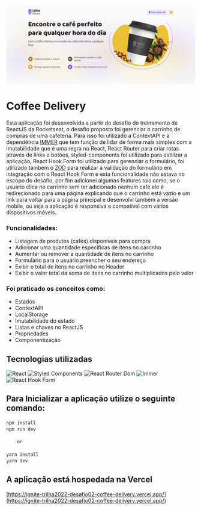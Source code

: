 ![app](public/app-coffee-delivery.png)

# Coffee Delivery

Esta aplicação foi desenvolvida a partir do desafio do treinamento de ReactJS da Rocketseat, o desafio proposto foi gerenciar o carrinho de compras de uma cafeteria. Para isso foi utilizado a ContextAPI e a dependência [IMMER](https://immerjs.github.io/immer/) que tem função de lidar de forma mais simples com a imutabilidade que é uma regra no React, React Router para criar rotas através de links e botões, styled-components foi utilizado para estilizar a aplicação, React Hook Form foi utilizado para gerenciar o formulário, foi utilizado também o [ZOD](https://zod.dev/) para realizar a validação do formulário em integração com o React Hook Form e esta funcionalidade não estava no escopo do desafio, por fim adicionei algumas features tais como, se o usuário clica no carrinho sem ter adicionado nenhum café ele é redirecionado para uma página explicando que o carrinho está vazio e um link para voltar para a página principal e desenvolvi também a versão mobile, ou seja a aplicação é responsiva e compatível com vários dispositivos móveis.

### Funcionalidades:

- Listagem de produtos (cafés) disponíveis para compra
- Adicionar uma quantidade específicas de itens no carrinho
- Aumentar ou remover a quantidade de itens no carrinho
- Formulário para o usuário preencher o seu endereço
- Exibir o total de itens no carrinho no Header
- Exibir o valor total da soma de itens no carrinho multiplicados pelo valor


### Foi praticado os conceitos como:

- Estados
- ContextAPI
- LocalStorage
- Imutabilidade do estado
- Listas e chaves no ReactJS
- Propriedades
- Componentização

## Tecnologias utilizadas

![React](https://img.shields.io/badge/React-20232A?style=for-the-badge&logo=react&logoColor=61DAFB)
![Styled Components](https://img.shields.io/badge/styled--components-DB7093?style=for-the-badge&logo=styled-components&logoColor=white)
![React Router Dom](https://img.shields.io/badge/React_Router-CA4245?style=for-the-badge&logo=react-router&logoColor=white)
![Immer](https://img.shields.io/static/v1?label=%20&message=immer&style=for-the-badge&logo=immer&color=white)
![React Hook Form](https://img.shields.io/static/v1?label=%20&message=React%20Hook%20Form&style=for-the-badge&logo=react-hook-form&color=081229)

## Para Inicializar a aplicação utilize o seguinte comando:

```javascript
npm install
npm run dev

	or

yarn install
yarn dev
```

## A aplicação está hospedada na Vercel
[https://ignite-trilha2022-desafio02-coffee-delivery.vercel.app/](https://ignite-trilha2022-desafio02-coffee-delivery.vercel.app/)
